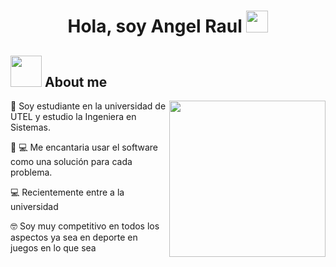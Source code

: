 <h1 align="center">Hola, soy Angel Raul <img src="https://media.giphy.com/media/hvRJCLFzcasrR4ia7z/giphy.gif" width="35"></h1>



	
## <picture><img src = "https://github.com/7oSkaaa/7oSkaaa/blob/main/Images/about_me.gif?raw=true" width = 50px></picture> About me

<picture> <img align="right" src="https://github.com/7oSkaaa/7oSkaaa/blob/main/Images/Right_Side.gif?raw=true" width = 250px></picture>

 🏫 Soy estudiante en la universidad de UTEL y estudio la Ingeniera en Sistemas.
 
 🧑 💻 Me encantaria usar el software como una solución para cada problema.

 💻 Recientemente entre a la universidad

 🤓 Soy muy competitivo en todos los aspectos ya sea en deporte en juegos en lo que sea
